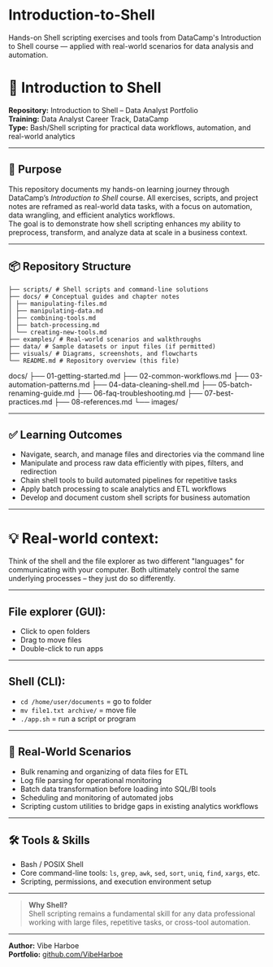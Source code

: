 # Introduction-to-Shell
Hands-on Shell scripting exercises and tools from DataCamp's Introduction to Shell course — applied with real-world scenarios for data analysis and automation.

# 🐚 Introduction to Shell

**Repository:** Introduction to Shell – Data Analyst Portfolio  
**Training:** Data Analyst Career Track, DataCamp  
**Type:** Bash/Shell scripting for practical data workflows, automation, and real-world analytics

---

## 🎯 Purpose

This repository documents my hands-on learning journey through DataCamp’s *Introduction to Shell* course. All exercises, scripts, and project notes are reframed as real-world data tasks, with a focus on automation, data wrangling, and efficient analytics workflows.  
The goal is to demonstrate how shell scripting enhances my ability to preprocess, transform, and analyze data at scale in a business context.

---

## 📦 Repository Structure

```
├── scripts/ # Shell scripts and command-line solutions
├── docs/ # Conceptual guides and chapter notes
│ ├── manipulating-files.md
│ ├── manipulating-data.md
│ ├── combining-tools.md
│ ├── batch-processing.md
│ └── creating-new-tools.md
├── examples/ # Real-world scenarios and walkthroughs
├── data/ # Sample datasets or input files (if permitted)
├── visuals/ # Diagrams, screenshots, and flowcharts
└── README.md # Repository overview (this file)
```

docs/
├── 01-getting-started.md
├── 02-common-workflows.md
├── 03-automation-patterns.md
├── 04-data-cleaning-shell.md
├── 05-batch-renaming-guide.md
├── 06-faq-troubleshooting.md
├── 07-best-practices.md
├── 08-references.md
└── images/


---

## ✅ Learning Outcomes

- Navigate, search, and manage files and directories via the command line
- Manipulate and process raw data efficiently with pipes, filters, and redirection
- Chain shell tools to build automated pipelines for repetitive tasks
- Apply batch processing to scale analytics and ETL workflows
- Develop and document custom shell scripts for business automation

---

# 💡 Real-world context:
Think of the shell and the file explorer as two different "languages" for communicating with your computer. Both ultimately control the same underlying processes – they just do so differently.

---

## File explorer (GUI):
  - Click to open folders
  - Drag to move files
  - Double-click to run apps

---

## Shell (CLI):
  - `cd /home/user/documents` = go to folder
  - `mv file1.txt archive/` = move file
  - `./app.sh` = run a script or program

---

## 💼 Real-World Scenarios

- Bulk renaming and organizing of data files for ETL
- Log file parsing for operational monitoring
- Batch data transformation before loading into SQL/BI tools
- Scheduling and monitoring of automated jobs
- Scripting custom utilities to bridge gaps in existing analytics workflows

---

## 🛠️ Tools & Skills

- Bash / POSIX Shell
- Core command-line tools: `ls`, `grep`, `awk`, `sed`, `sort`, `uniq`, `find`, `xargs`, etc.
- Scripting, permissions, and execution environment setup

---

> **Why Shell?**  
> Shell scripting remains a fundamental skill for any data professional working with large files, repetitive tasks, or cross-tool automation.

---

**Author:** Vibe Harboe  
**Portfolio:** [github.com/VibeHarboe](https://github.com/VibeHarboe)

